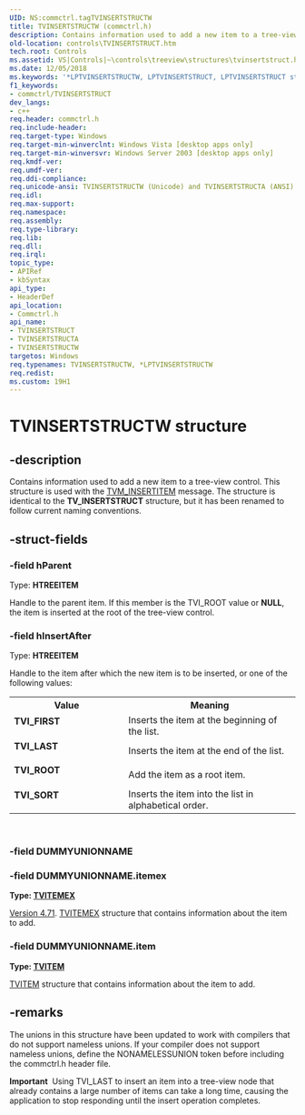 ```yaml
---
UID: NS:commctrl.tagTVINSERTSTRUCTW
title: TVINSERTSTRUCTW (commctrl.h)
description: Contains information used to add a new item to a tree-view control. This structure is used with the TVM_INSERTITEM message. The structure is identical to the TV_INSERTSTRUCT structure, but it has been renamed to follow current naming conventions.
old-location: controls\TVINSERTSTRUCT.htm
tech.root: Controls
ms.assetid: VS|Controls|~\controls\treeview\structures\tvinsertstruct.htm
ms.date: 12/05/2018
ms.keywords: '*LPTVINSERTSTRUCTW, LPTVINSERTSTRUCT, LPTVINSERTSTRUCT structure pointer [Windows Controls], TVINSERTSTRUCT, TVINSERTSTRUCT structure [Windows Controls], TVINSERTSTRUCTA, TVINSERTSTRUCTW, TVI_FIRST, TVI_LAST, TVI_ROOT, TVI_SORT, _win32_TVINSERTSTRUCT, _win32_TVINSERTSTRUCT_cpp, commctrl/LPTVINSERTSTRUCT, commctrl/TVINSERTSTRUCT, commctrl/TVINSERTSTRUCTA, commctrl/TVINSERTSTRUCTW, controls.TVINSERTSTRUCT, controls._win32_TVINSERTSTRUCT'
f1_keywords:
- commctrl/TVINSERTSTRUCT
dev_langs:
- c++
req.header: commctrl.h
req.include-header: 
req.target-type: Windows
req.target-min-winverclnt: Windows Vista [desktop apps only]
req.target-min-winversvr: Windows Server 2003 [desktop apps only]
req.kmdf-ver: 
req.umdf-ver: 
req.ddi-compliance: 
req.unicode-ansi: TVINSERTSTRUCTW (Unicode) and TVINSERTSTRUCTA (ANSI)
req.idl: 
req.max-support: 
req.namespace: 
req.assembly: 
req.type-library: 
req.lib: 
req.dll: 
req.irql: 
topic_type:
- APIRef
- kbSyntax
api_type:
- HeaderDef
api_location:
- Commctrl.h
api_name:
- TVINSERTSTRUCT
- TVINSERTSTRUCTA
- TVINSERTSTRUCTW
targetos: Windows
req.typenames: TVINSERTSTRUCTW, *LPTVINSERTSTRUCTW
req.redist: 
ms.custom: 19H1
---
```


# TVINSERTSTRUCTW structure


## -description


Contains information used to add a new item to a tree-view control. This structure is used with the <a href="https://docs.microsoft.com/windows/desktop/Controls/tvm-insertitem">TVM_INSERTITEM</a> message. The structure is identical to the <b>TV_INSERTSTRUCT</b> structure, but it has been renamed to follow current naming conventions. 


## -struct-fields




### -field hParent

Type: <b>HTREEITEM</b>

Handle to the parent item. If this member is the TVI_ROOT value or <b>NULL</b>, the item is inserted at the root of the tree-view control. 


### -field hInsertAfter

Type: <b>HTREEITEM</b>

Handle to the item after which the new item is to be inserted, or one of the following values: 

<table>
<tr>
<th>Value</th>
<th>Meaning</th>
</tr>
<tr>
<td width="40%"><a id="TVI_FIRST"></a><a id="tvi_first"></a><dl>
<dt><b>TVI_FIRST</b></dt>
</dl>
</td>
<td width="60%">
Inserts the item at the beginning of the list.

</td>
</tr>
<tr>
<td width="40%"><a id="TVI_LAST"></a><a id="tvi_last"></a><dl>
<dt><b>TVI_LAST</b></dt>
</dl>
</td>
<td width="60%">
Inserts the item at the end of the list.

</td>
</tr>
<tr>
<td width="40%"><a id="TVI_ROOT"></a><a id="tvi_root"></a><dl>
<dt><b>TVI_ROOT</b></dt>
</dl>
</td>
<td width="60%">
Add the item as a root item.

</td>
</tr>
<tr>
<td width="40%"><a id="TVI_SORT"></a><a id="tvi_sort"></a><dl>
<dt><b>TVI_SORT</b></dt>
</dl>
</td>
<td width="60%">
Inserts the item into the list in alphabetical order.

</td>
</tr>
</table>
 


### -field DUMMYUNIONNAME


### -field DUMMYUNIONNAME.itemex

<b>Type: <b><a href="https://docs.microsoft.com/windows/desktop/api/commctrl/ns-commctrl-tvitemexa">TVITEMEX</a></b>
</b>

<a href="https://docs.microsoft.com/windows/desktop/Controls/common-control-versions">Version 4.71</a>. <a href="https://docs.microsoft.com/windows/desktop/api/commctrl/ns-commctrl-tvitemexa">TVITEMEX</a> structure that contains information about the item to add. 


### -field DUMMYUNIONNAME.item

<b>Type: <b><a href="https://docs.microsoft.com/windows/desktop/api/commctrl/ns-commctrl-tvitema">TVITEM</a></b>
</b>

<a href="https://docs.microsoft.com/windows/desktop/api/commctrl/ns-commctrl-tvitema">TVITEM</a> structure that contains information about the item to add. 


## -remarks



The unions in this structure have been updated to work with compilers that do not support nameless unions. If your compiler does not support nameless unions, define the NONAMELESSUNION token before including the commctrl.h header file.

<div class="alert"><b>Important</b>  Using TVI_LAST to insert an item into a tree-view node that already contains a large number of items can take a long time, causing  the application to stop responding until the insert operation completes.</div>
<div> </div>


